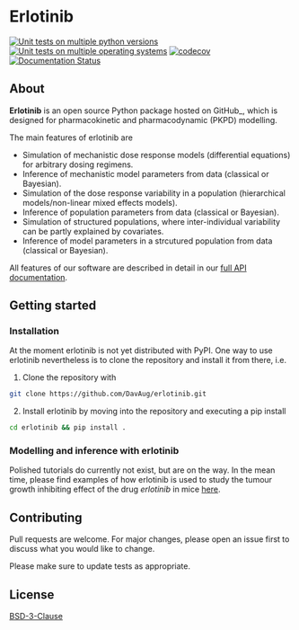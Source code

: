 # Erlotinib

[![Unit tests on multiple python versions](https://github.com/DavAug/erlotinib/workflows/Unit%20tests%20(python%20versions)/badge.svg)](https://github.com/DavAug/erlotinib/actions)
[![Unit tests on multiple operating systems](https://github.com/DavAug/erlotinib/workflows/Unit%20tests%20(OS%20versions)/badge.svg)](https://github.com/DavAug/erlotinib/actions)
[![codecov](https://codecov.io/gh/DavAug/erlotinib/branch/main/graph/badge.svg)](https://codecov.io/gh/DavAug/erlotinib)
[![Documentation Status](https://readthedocs.org/projects/erlotinib/badge/?version=latest)](https://erlotinib.readthedocs.io/en/latest/?badge=latest)

## About

**Erlotinib** is an open source Python package hosted on GitHub_,
which is designed for pharmacokinetic and pharmacodynamic (PKPD) modelling.

The main features of erlotinib are

- Simulation of mechanistic dose response models (differential equations)
    for arbitrary dosing regimens.
- Inference of mechanistic model parameters from data (classical or Bayesian).
- Simulation of the dose response variability in a population
    (hierarchical models/non-linear mixed effects models).
- Inference of population parameters from data (classical or Bayesian).
- Simulation of structured populations, where inter-individual variability can
    be partly explained by covariates.
- Inference of model parameters in a strcutured population from data
    (classical or Bayesian).

All features of our software are described in detail in our
[full API documentation](https://erlotinib.readthedocs.io/en/latest/).

## Getting started
### Installation
At the moment erlotinib is not yet distributed with PyPI. One way to use erlotinib
nevertheless is to clone the repository and install it from there, i.e. 
1. Clone the repository with
```bash
git clone https://github.com/DavAug/erlotinib.git
```
2. Install erlotinib by moving into the repository and executing a pip install
```bash
cd erlotinib && pip install .
```

### Modelling and inference with erlotinib
Polished tutorials do currently not exist, but are on the way. In the mean time, please find examples of how erlotinib is 
used to study the tumour growth inhibiting effect of the drug *erlotinib* in mice [here](https://github.com/DavAug/erlotinib/tree/main/analysis).

## Contributing
Pull requests are welcome. For major changes, please open an issue first to discuss what you would like to change.

Please make sure to update tests as appropriate.

## License
[BSD-3-Clause](https://opensource.org/licenses/BSD-3-Clause)
